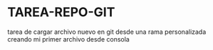 # TAREA-REPO-GIT
tarea de cargar archivo nuevo en git desde una rama personalizada
creando mi primer archivo desde consola
